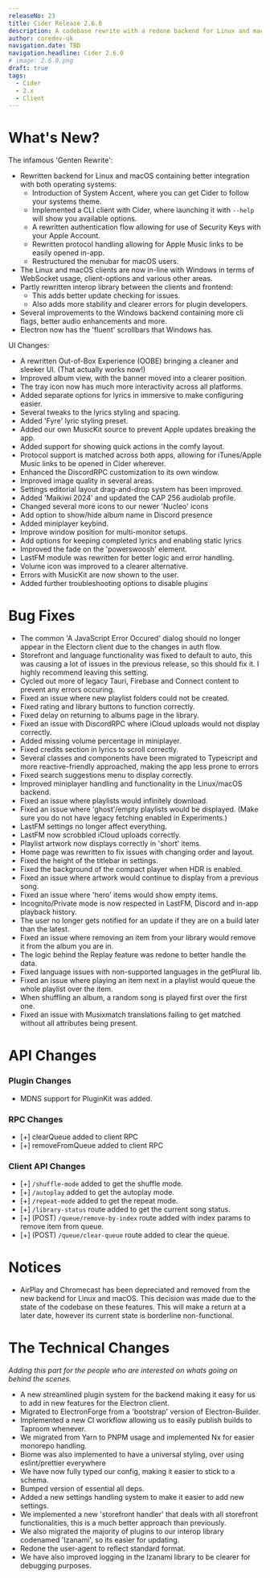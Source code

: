 ```yaml
---
releaseNo: 23
title: Cider Release 2.6.0
description: A codebase rewrite with a redone backend for Linux and macOS with fixes and improvements to Windows and the library that stands between it all.
author: coredev-uk
navigation.date: TBD
navigation.headline: Cider 2.6.0
# image: 2.6.0.png
draft: true
tags:
  - Cider
  - 2.x
  - Client
---
```


# What's New?

The infamous 'Genten Rewrite': 
- Rewritten backend for Linux and macOS containing better integration with both operating systems:
    - Introduction of System Accent, where you can get Cider to follow your systems theme.
    - Implemented a CLI client with Cider, where launching it with `--help` will show you available options. 
    - A rewritten authentication flow allowing for use of Security Keys with your Apple Account.
    - Rewritten protocol handling allowing for Apple Music links to be easily opened in-app.
    - Restructured the menubar for macOS users.
- The Linux and macOS clients are now in-line with Windows in terms of WebSocket usage, client-options and various other areas.
- Partly rewritten interop library between the clients and frontend:
    - This adds better update checking for issues.
    - Also adds more stability and clearer errors for plugin developers.
- Several improvements to the Windows backend containing more cli flags, better audio enhancements and more.
- Electron now has the 'fluent' scrollbars that Windows has.
  
UI Changes:
- A rewritten Out-of-Box Experience (OOBE) bringing a cleaner and sleeker UI. (That actually works now!)
- Improved album view, with the banner moved into a clearer position.
- The tray icon now has much more interactivity across all platforms.
- Added separate options for lyrics in immersive to make configuring easier.
- Several tweaks to the lyrics styling and spacing.
- Added 'Fyre' lyric styling preset.
- Added our own MusicKit source to prevent Apple updates breaking the app.
- Added support for showing quick actions in the comfy layout.
- Protocol support is matched across both apps, allowing for iTunes/Apple Music links to be opened in Cider wherever.
- Enhanced the DiscordRPC customization to its own window.
- Improved image quality in several areas.
- Settings editorial layout drag-and-drop system has been improved.
- Added 'Maikiwi 2024' and updated the CAP 256 audiolab profile.
- Changed several more icons to our newer 'Nucleo' icons
- Add option to show/hide album name in Discord presence
- Added miniplayer keybind.
- Improve window position for multi-monitor setups.
- Add options for keeping completed lyrics and enabling static lyrics
- Improved the fade on the 'powerswoosh' element.
- LastFM module was rewritten for better logic and error handling.
- Volume icon was improved to a clearer alternative.
- Errors with MusicKit are now shown to the user.
- Added further troubleshooting options to disable plugins

# Bug Fixes

- The common 'A JavaScript Error Occured' dialog should no longer appear in the Electorn client due to the changes in auth flow.
- Storefront and language functionality was fixed to default to auto, this was causing a lot of issues in the previous release, so this should fix it. I highly recommend leaving this setting.
- Cycled out more of legacy Tauri, Firebase and Connect content to prevent any errors occuring.
- Fixed an issue where new playlist folders could not be created.
- Fixed rating and library buttons to function correctly.
- Fixed delay on returning to albums page in the library.
- Fixed an issue with DiscordRPC where iCloud uploads would not display correctly.
- Added missing volume percentage in miniplayer.
- Fixed credits section in lyrics to scroll correctly.
- Several classes and components have been migrated to Typescript and more reactive-friendly approached, making the app less prone to errors
- Fixed search suggestions menu to display correctly.
- Improved miniplayer handling and functionality in the Linux/macOS backend.
- Fixed an issue where playlists would infinitely download.
- Fixed an issue where 'ghost'/empty playlists would be displayed. (Make sure you do not have legacy fetching enabled in Experiments.)
- LastFM settings no longer affect everything.
- LastFM now scrobbled iCloud uploads correctly.
- Playlist artwork now displays correctly in 'short' items.
- Home page was rewritten to fix issues with changing order and layout.
- Fixed the height of the titlebar in settings.
- Fixed the background of the compact player when HDR is enabled.
- Fixed an issue where artwork would continue to display from a previous song.
- Fixed an issue where 'hero' items would show empty items.
- Incognito/Private mode is now respected in LastFM, Discord and in-app playback history.
- The user no longer gets notified for an update if they are on a build later than the latest.
- Fixed an issue where removing an item from your library would remove it from the album you are in.
- The logic behind the Replay feature was redone to better handle the data.
- Fixed language issues with non-supported languages in the getPlural lib.
- Fixed an issue where playing an item next in a playlist would queue the whole playlist over the item.
- When shuffling an album, a random song is played first over the first one.
- Fixed an issue with Musixmatch translations failing to get matched without all attributes being present.

# API Changes

### Plugin Changes
- MDNS support for PluginKit was added.

### RPC Changes
- [+] clearQueue added to client RPC
- [+] removeFromQueue added to client RPC

### Client API Changes
- [+] `/shuffle-mode` added to get the shuffle mode.
- [+] `/autoplay` added to get the autoplay mode.
- [+] `/repeat-mode` added to get the repeat mode.
- [+] `/library-status` route added to get the current song status.
- [+] (POST) `/queue/remove-by-index` route added with index params to remove item from queue.
- [+] (POST) `/queue/clear-queue` route added to clear the queue.

# Notices
- AirPlay and Chromecast has been depreciated and removed from the new backend for Linux and macOS. This decision was made due to the state of the codebase on these features. This will make a return at a later date, however its current state is borderline non-functional.

# The Technical Changes
*Adding this part for the people who are interested on whats going on behind the scenes.*

- A new streamlined plugin system for the backend making it easy for us to add in new features for the Electron client.
- Migrated to ElectronForge from a 'bootstrap' version of Electron-Builder.
- Implemented a new CI workflow allowing us to easily publish builds to Taproom whenever.
- We migrated from Yarn to PNPM usage and implemented Nx for easier monorepo handling.
- Biome was also implemented to have a universal styling, over using eslint/prettier everywhere
- We have now fully typed our config, making it easier to stick to a schema.
- Bumped version of essential all deps.
- Added a new settings handling system to make it easier to add new settings.
- We implemented a new 'storefront handler' that deals with all storefront functionalities, this is a much better approach than previously.
- We also migrated the majority of plugins to our interop library codenamed 'Izanami', so its easier for updating.
- Redone the user-agent to reflect standard format.
- We have also improved logging in the Izanami library to be clearer for debugging purposes.
